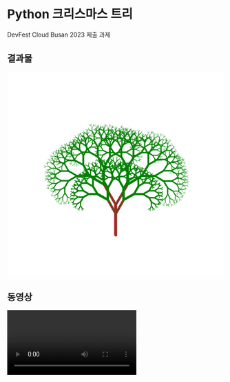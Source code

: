 # Python 크리스마스 트리

DevFest Cloud Busan 2023 제출 과제

## 결과물

![](./docs/tree.png)

## 동영상

![](./docs/devfest_christmas_tree_김민석.mp4)
